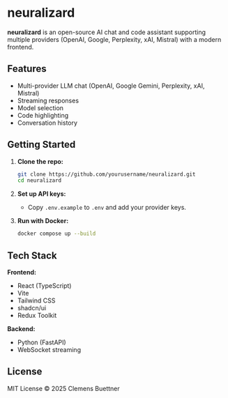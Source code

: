 # neuralizard

**neuralizard** is an open-source AI chat and code assistant supporting multiple providers (OpenAI, Google, Perplexity, xAI, Mistral) with a modern frontend.

## Features

- Multi-provider LLM chat (OpenAI, Google Gemini, Perplexity, xAI, Mistral)
- Streaming responses
- Model selection
- Code highlighting
- Conversation history

## Getting Started

1. **Clone the repo:**
   ```sh
   git clone https://github.com/yourusername/neuralizard.git
   cd neuralizard
   ```

2. **Set up API keys:**
   - Copy `.env.example` to `.env` and add your provider keys.

3. **Run with Docker:**
   ```sh
   docker compose up --build
   ```

## Tech Stack

**Frontend:**  
- React (TypeScript)
- Vite
- Tailwind CSS
- shadcn/ui
- Redux Toolkit

**Backend:**  
- Python (FastAPI)
- WebSocket streaming

## License

MIT License © 2025 Clemens Buettner